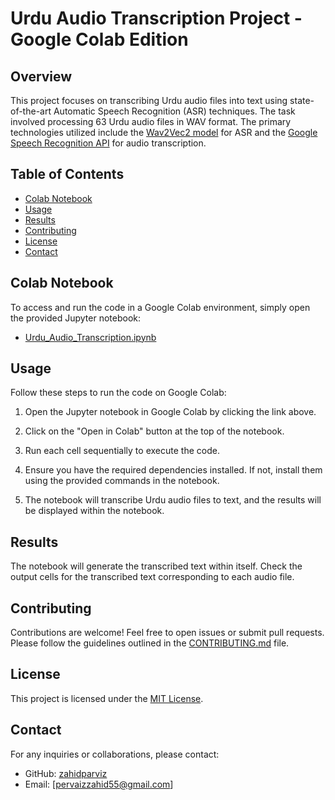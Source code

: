 # Urdu Audio Transcription Project - Google Colab Edition


## Overview

This project focuses on transcribing Urdu audio files into text using state-of-the-art Automatic Speech Recognition (ASR) techniques. The task involved processing 63 Urdu audio files in WAV format. The primary technologies utilized include the [Wav2Vec2 model](https://huggingface.co/Zaafir/urdu-asr) for ASR and the [Google Speech Recognition API](https://pypi.org/project/SpeechRecognition/) for audio transcription.

## Table of Contents

- [Colab Notebook](#colab-notebook)
- [Usage](#usage)
- [Results](#results)
- [Contributing](#contributing)
- [License](#license)
- [Contact](#contact)

## Colab Notebook

To access and run the code in a Google Colab environment, simply open the provided Jupyter notebook:

- [Urdu_Audio_Transcription.ipynb](Audio_Transcription_Urdu.ipynb)

## Usage

Follow these steps to run the code on Google Colab:

1. Open the Jupyter notebook in Google Colab by clicking the link above.

2. Click on the "Open in Colab" button at the top of the notebook.

3. Run each cell sequentially to execute the code.

4. Ensure you have the required dependencies installed. If not, install them using the provided commands in the notebook.

5. The notebook will transcribe Urdu audio files to text, and the results will be displayed within the notebook.

## Results

The notebook will generate the transcribed text within itself. Check the output cells for the transcribed text corresponding to each audio file.

## Contributing

Contributions are welcome! Feel free to open issues or submit pull requests. Please follow the guidelines outlined in the [CONTRIBUTING.md](CONTRIBUTING.md) file.

## License

This project is licensed under the [MIT License](LICENSE).

## Contact

For any inquiries or collaborations, please contact:

- GitHub: [zahidparviz](https://github.com/zahidparviz)
- Email: [pervaizzahid55@gmail.com]
